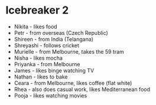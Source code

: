 # Icebreaker 2

- Nikita - likes food
- Petr - from overseas (Czech Republic)
- Shireen - from India (Telangana)
- Shreyashi - follows cricket
- Murielle - from Melbourne, takes the 59 tram
- Nisha - likes mocha
- Priyanka - from Melbourne
- James - likes binge watching TV
- Nathan - likes to bake
- Ceara - from Melbourne, likes coffee (flat white)
- Rhea - also does casual work, likes Mediterranean food
- Pooja - likes watching movies
